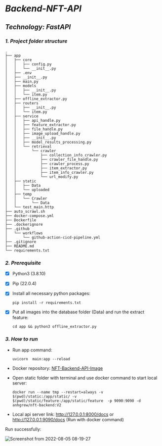 # *Backend-NFT-API*

## *Technology: FastAPI*

### *1. Project folder structure*

```
.
├── app
│   ├── core
│   │   ├── config.py
│   │   └── __init__.py
│   ├── .env
│   ├── __init__.py
│   ├── main.py
│   ├── models
│   │   ├── __init__.py
│   │   └── item.py
│   ├── offline_extractor.py
│   ├── routers
│   │   ├── __init__.py
│   │   └── item.py
│   ├── service
│   │   ├── api_handle.py
│   │   ├── feature_extractor.py
│   │   ├── file_handle.py
│   │   ├── image_upload_handle.py
│   │   ├── __init__.py
│   │   ├── model_results_processing.py
│   │   └── retrieval
│   │       └── crawler
│   │           ├── collection_info_crawler.py
│   │           ├── crawler_file_handle.py
│   │           ├── crawler_process.py
│   │           ├── item_extractor.py
│   │           ├── item_info_crawler.py
│   │           └── url_modify.py
│   ├── static
│   │   ├── Data
│   │   └── uploaded
│   ├── temp
│   │   └── Crawler
│   │       └── Data
│   └── test_main.http
├── auto_scrawl.sh
├── docker-compose.yml
├── Dockerfile
├── .dockerignore
├── .github
│   └── workflows
│       └── github-action-cicd-pipeline.yml
├── .gitignore
├── README.md
└── requirements.txt
```

### *2. Prerequisite*
- [x] Python3 (3.8.10)
- [x] Pip (22.0.4)
- [x] Install all necessary python packages:


  `pip install -r requirements.txt`
- [x] Put all images into the database folder (Data) and run the extract feature:

  `cd app && python3 offline_extractor.py`

### *3. How to run*

- Run app command:

  `uvicorn  main:app --reload`

- Docker repository: [ NFT-Backend-API-Image ](https://hub.docker.com/r/anhgrew/nft-backend)
- Open static folder with terminal and use docker command to start local server:

  `docker run --name tmp --restart=always -v $(pwd)/static:/app/static/ -v $(pwd)/static/feature:/app/static/feature  -p 9090:9090 -d anhgrew/nft-backend:V2`


- Local api server link: http://127.0.0.1:8000/docs or http://127.0.0.1:9090/docs (Run with docker command)


Run successfully:

![Screenshot from 2022-08-05 08-19-27](https://user-images.githubusercontent.com/47881661/182981397-909e3c97-e657-42c4-bd2b-7dd7fb195e76.png)



